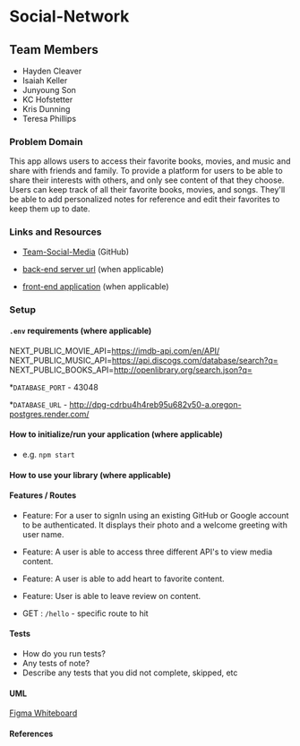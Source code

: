 # Social-Network

## Team Members

* Hayden Cleaver
* Isaiah Keller
* Junyoung Son
* KC Hofstetter
* Kris Dunning
* Teresa Phillips

### Problem Domain

This app allows users to access their favorite books, movies, and music and share with friends and family. To provide a platform for users to be able to share their interests with others, and only see content of that they choose. Users can keep track of all their favorite books, movies, and songs. They'll be able to add personalized notes for reference and edit their favorites to keep them up to date.

### Links and Resources

* [Team-Social-Media](https://github.com/Team-Social-Media/social-network) (GitHub)

* [back-end server url](http://xyz.com) (when applicable)

* [front-end application](http://xyz.com) (when applicable)

### Setup

#### `.env` requirements (where applicable)

NEXT_PUBLIC_MOVIE_API=<https://imdb-api.com/en/API/>
NEXT_PUBLIC_MUSIC_API=<https://api.discogs.com/database/search?q=>
NEXT_PUBLIC_BOOKS_API=<http://openlibrary.org/search.json?q=>

*`DATABASE_PORT` - 43048

*`DATABASE_URL` - <http://dpg-cdrbu4h4reb95u682v50-a.oregon-postgres.render.com/>

#### How to initialize/run your application (where applicable)

- e.g. `npm start`

#### How to use your library (where applicable)

#### Features / Routes

* Feature: For a user to signIn using an existing GitHub or Google account to be authenticated. It displays their photo and a welcome greeting with user name.

* Feature: A user is able to access three different API's to view media content.

* Feature: A user is able to add heart to favorite content.

* Feature: User is able to leave review on content.

- GET : `/hello` - specific route to hit

#### Tests

- How do you run tests?
- Any tests of note?
- Describe any tests that you did not complete, skipped, etc

#### UML

[Figma Whiteboard](https://www.figma.com/file/kWyXOwDU82DmGUER6qTyOl/Social-App?node-id=4%3A1521&t=cgeAqUb9rvjb8j99-1)

#### References
